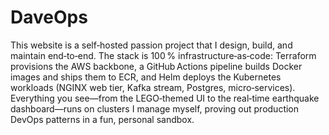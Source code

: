 # DaveOps

This website is a self‑hosted passion project that I design, build, and maintain end‑to‑end. The stack is 100 % infrastructure‑as‑code: Terraform provisions the AWS backbone, a GitHub Actions pipeline builds Docker images and ships them to ECR, and Helm deploys the Kubernetes workloads (NGINX web tier, Kafka stream, Postgres, micro‑services). Everything you see—from the LEGO‑themed UI to the real‑time earthquake dashboard—runs on clusters I manage myself, proving out production DevOps patterns in a fun, personal sandbox.


